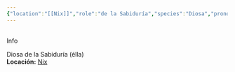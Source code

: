 ```yaml
---
{"location":"[[Nix]]","role":"de la Sabiduría","species":"Diosa","pronouns":"élla","reference":"","description":"Diosa de la Sabiduría (élla)","statblock":"","patron":"","type":"Personas","dg-publish":true,"dg-publish-dm":true,"dg-path":"Dioses/Talasa.md","permalink":"/dioses/talasa/","dgPassFrontmatter":true}
---
```


<p><span><div data-callout-metadata="" data-callout-fold="" data-callout="info" class="callout node-insert-event"><div class="callout-title" dir="auto"><div class="callout-icon"><svg width="16" height="16"></svg></div><div class="callout-title-inner">Info</div></div><div class="callout-content">
<p dir="auto">Diosa de la Sabiduría (élla)<br>
<strong>Locación:</strong> <a data-tooltip-position="top" aria-label="Lugares/Nix.md" data-href="Lugares/Nix.md" href="Lugares/Nix.md" class="internal-link" target="_blank" rel="noopener nofollow">Nix</a></p>
</div></div></span></p>